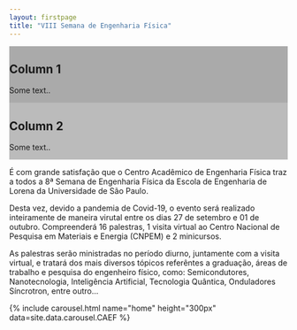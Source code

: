 ```yaml
---
layout: firstpage
title: "VIII Semana de Engenharia Física"
---
```


<div class="row">
  <div class="column" style="background-color:#aaa;">
    <h2>Column 1</h2>
    <p>Some text..</p>
  </div>
  <div class="column" style="background-color:#bbb;">
    <h2>Column 2</h2>
    <p>Some text..</p>
  </div>
</div>

É com grande satisfação que o Centro Acadêmico de Engenharia Física traz a todos a 8ª Semana de Engenharia Física da Escola de Engenharia de Lorena da Universidade de São  Paulo. 

Desta vez, devido a pandemia de Covid-19, o evento será realizado inteiramente de maneira virutal entre os dias 27 de setembro e 01 de outubro. Compreenderá 16 palestras, 1 visita virtual ao Centro Nacional de Pesquisa em Materiais e Energia (CNPEM) e 2 minicursos.

As palestras serão ministradas no período diurno, juntamente com a visita virtual, e tratará dos mais diversos tópicos referêntes a graduação, áreas de trabalho e pesquisa do engenheiro físico, como: Semicondutores, Nanotecnologia, Inteligência Artificial, Tecnologia Quântica, Onduladores Síncrotron, entre outro...




<div class="col-md-5 float-lg-end mb-2">
    {% include carousel.html name="home" height="300px" data=site.data.carousel.CAEF %}
</div>
